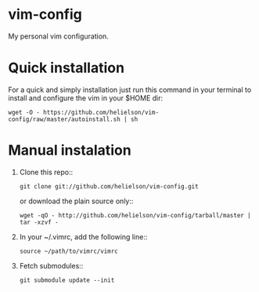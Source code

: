 vim-config
==========

My personal vim configuration.    
    
    


# Quick installation

For a quick and simply installation just run this command in your terminal to install and configure the vim in your $HOME dir:

`wget -O - https://github.com/helielson/vim-config/raw/master/autoinstall.sh | sh`


# Manual instalation

1. Clone this repo::

   	`git clone git://github.com/helielson/vim-config.git`

   or download the plain source only::

   	`wget -qO - http://github.com/helielson/vim-config/tarball/master | tar -xzvf -`

2. In your ~/.vimrc, add the following line::

   	`source ~/path/to/vimrc/vimrc`

3. Fetch submodules::

   	`git submodule update --init`
